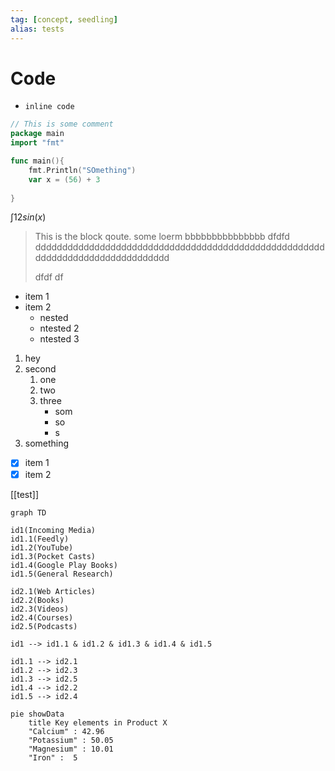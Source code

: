 ```yaml
---
tag: [concept, seedling]
alias: tests
---
```


# Code
- `inline code`

```go
// This is some comment
package main
import "fmt"

func main(){
	fmt.Println("SOmething")
	var x = (56) + 3
	
}
```

$\int{1}{2}sin(x)$

> This is the block qoute. some loerm bbbbbbbbbbbbbbb dfdfd ddddddddddddddddddddddddddddddddddddddddddddddddddddddddddddddddddddddddddddddd
> 
>dfdf
>df


- item 1
- item 2
	- nested
	- ntested 2
	- ntested 3

1. hey
2. second
	1. one 
	2. two
	3. three
		- som
		- so
		- s
1. something 

- [x] item 1
- [x] item 2

[[test]]

```mermaid
graph TD

id1(Incoming Media)
id1.1(Feedly)
id1.2(YouTube)
id1.3(Pocket Casts)
id1.4(Google Play Books)
id1.5(General Research)

id2.1(Web Articles)
id2.2(Books)
id2.3(Videos)
id2.4(Courses)
id2.5(Podcasts)

id1 --> id1.1 & id1.2 & id1.3 & id1.4 & id1.5

id1.1 --> id2.1
id1.2 --> id2.3
id1.3 --> id2.5
id1.4 --> id2.2
id1.5 --> id2.4
```

```mermaid
pie showData
    title Key elements in Product X
    "Calcium" : 42.96
    "Potassium" : 50.05
    "Magnesium" : 10.01
    "Iron" :  5
```
